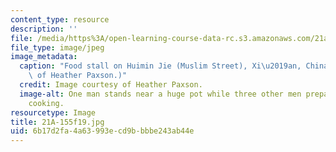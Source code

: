 ```yaml
---
content_type: resource
description: ''
file: /media/https%3A/open-learning-course-data-rc.s3.amazonaws.com/21a-155-food-culture-politics-fall-2019/6b17d2fa4a63993ecd9bbbbe243ab44e_21A-155f19.jpg
file_type: image/jpeg
image_metadata:
  caption: "Food stall on Huimin Jie (Muslim Street), Xi\u2019an, China. (Image courtesy\
    \ of Heather Paxson.)"
  credit: Image courtesy of Heather Paxson.
  image-alt: One man stands near a huge pot while three other men prepare food for
    cooking.
resourcetype: Image
title: 21A-155f19.jpg
uid: 6b17d2fa-4a63-993e-cd9b-bbbe243ab44e
---
```

